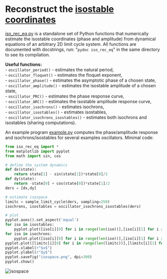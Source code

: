 Reconstruct the [isostable coordinates](http://www.scholarpedia.org/article/Isochron)
======================================================================================

[iso_rec_eq.py](iso_rec_eq.py) is a standalone set of Python functions that numerically estimate the isostable coordinates (phase and amplitude) from dynamical equations of an arbitrary 2D limit cycle system. All functions are documented with docstrings, run: "`pydoc iso_rec_eq`" in the same directory to see its compilation.

**Useful functions:** <br />
	- `oscillator_period()` - estimates the natural period, <br />
	- `oscillator_floquet()` - estimates the floquet exponent, <br /> 
	- `oscillator_phase()` - estimates the asymptotic phase of a chosen state, <br />
	- `oscillator_amplitude()` - estimates the isostable amplitude of a chosen state, <br />
	- `oscillator_PRC()` - estimates the phase response curve, <br />
	- `oscillator_ARC()` - estimates the isostable amplitude response curve, <br />
	- `oscillator_isochrons()` - estimates isochrons, <br />
	- `oscillator_isostables()` - estimates isostables, <br />
	- `oscillator_isochrons_isostables()` - estimates both isochrons and isostables (sharing computations). <br />
 
An example program [example.py](example.py) computes the phase/amplitude response and isochrons/isostables for several examples oscillators.
Minimal code:
```python
from iso_rec_eq import *
from matplotlib import pyplot
from math import sin, cos

# define the system dynamics
def dx(state):
	return state[1] - sin(state[1])*state[0]/2 
def dy(state):
	return -state[0] + cos(state[0])*state[1]/2 
ders = [dx,dy]

# estimate isospace
limitc = sample_limit_cycle(ders, sampling=250)
isochrons, isostables = oscillator_isochrons_isostables(ders)

# plot
pyplot.axes().set_aspect('equal')
for iso in isostables:
	pyplot.plot([iso[i][0] for i in range(len(iso))],[iso[i][1] for i in range(len(iso))], c='#888888')
for iso in isochrons:
	pyplot.plot([iso[i][0] for i in range(len(iso))],[iso[i][1] for i in range(len(iso))], c='#CC8800')
pyplot.plot([limitc[i][0] for i in range(len(limitc))],[limitc[i][1] for i in range(len(limitc))], lw=2, c='#000000')
pyplot.xlabel(r"$x$")
pyplot.ylabel(r"$y$")
pyplot.savefig("isospace.png", dpi=300)
pyplot.show()
```

![isospace](https://user-images.githubusercontent.com/29438168/160646962-6cdc0fdf-5008-4445-ae9b-bcd7c09363f0.png)
